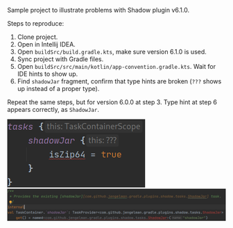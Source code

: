 Sample project to illustrate problems with Shadow plugin v6.1.0.

Steps to reproduce:
1) Clone project.
2) Open in Intellij IDEA.
3) Open `buildSrc/build.gradle.kts`, make sure version 6.1.0 is used.
4) Sync project with Gradle files.
5) Open `buildSrc/src/main/kotlin/app-convention.gradle.kts`. Wait for IDE hints to show up.
6) Find `shadowJar` fragment, confirm that type hints are broken (`???` shows up instead of a proper type).

Repeat the same steps, but for version 6.0.0 at step 3. Type hint at step 6 appears correctly, as `ShadowJar`.

![Type hints broken](screenshot_1.png)
![Class References Unresolved](screenshot_2.png)